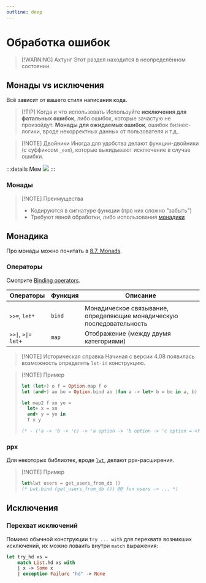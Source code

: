```yaml
---
outline: deep
---
```


# Обработка ошибок

> [!WARNING] Ахтунг
> Этот раздел находится в неопределённом состоянии. 

## Монады vs исключения

Всё зависит от вашего стиля написания кода.

> [!TIP] Когда и что использовать
> Используйте **исключения для фатальных ошибок**, либо ошибок, которые зачастую не произойдут. **Монады для ожидаемых ошибок**, ошибок бизнес-логики, вроде некорректных данных от пользователя и т.д..

> [!NOTE] Двойники
> Иногда для удобства делают функции-двойники (с суффиксом `_exn`), которые выкидывают исключение в случае ошибки.

:::details Мем
![](https://i.ibb.co/JtbT1Sk/IMG-20240529-101235-082.jpg)
:::

### Монады

> [!NOTE] Преимущества
>
> - Кодируются в сигнатуре функции (про них сложно "забыть")
> - Требуют явной обработки, либо использования [монадики](#монадика)

## Монадика

Про монады можно почитать в [8.7. Monads](https://cs3110.github.io/textbook/chapters/ds/monads.html).

### Операторы

Смотрите [Binding operators](https://ocaml.org/manual/bindingops.html).

| Операторы             | Функция | Описание                                                              |
| --------------------- | ------- | --------------------------------------------------------------------- |
|                       |         |                                                                       |
| `>>=`, `let*`         | `bind`  | Монадическое связывание, определяющие монадическую последовательность |
| `>>\|`, `>\|=` `let+` | `map`   | Отображение (между двумя категориями)                                 |

> [!NOTE] Историческая справка
> Начиная с версии 4.08 появилась возможность определять `let-in` конструкцию.

> [!NOTE] Пример
>
> ```ocaml
> let (let+) o f = Option.map f o
> let (and+) ao bo = Option.bind ao (fun a -> let+ b = bo in a, b)
>
> let map2 f xo yo =
>   let+ x = xo
>   and+ y = yo in
>   f x y
>
> (* - ('a -> 'b -> 'c) -> 'a option -> 'b option -> 'c option = <fun> *)
> ```

### ppx

Для некоторых библиотек, вроде [`lwt`](../libraries/concurrency/lwt.md), делают ppx-расширения.

> [!NOTE] Пример
>
> ```ocaml
> let%lwt users = get_users_from_db ()
> (* Lwt.bind (get_users_from_db ()) @@ fun users -> ... *)
> ```

## Исключения

### Перехват исключений

Помимо обычной конструкции `try ... with` для перехвата возникших исключений, их можно ловаить внутри `match` выражения:

```ocaml
let try_hd xs = 
    match List.hd xs with 
    | x -> Some x
    | exception Failure "hd" -> None
```